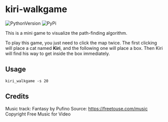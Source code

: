 # kiri-walkgame

![PythonVersion](https://img.shields.io/badge/python-3.*-blue)
![PyPi](https://img.shields.io/pypi/v/kiri-walkgame)

This is a mini game to visualize the path-finding algorithm.

To play this game, you just need to click the map twice. The first clicking will place a cat named **Kiri**, and the following one will place a box. Then Kiri will find his way to get inside the box immediately.

## Usage

```shell
kiri_walkgame -s 20
```

## Credits
Music track: Fantasy by Pufino
Source: https://freetouse.com/music
Copyright Free Music for Video

